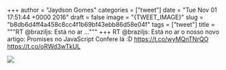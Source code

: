 
+++
author = "Jaydson Gomes"
categories = ["tweet"]
date = "Tue Nov 01 17:51:44 +0000 2016"
draft = false
image = "{TWEET_IMAGE}"
slug = "b8db6d4ff4a458c8cc4f1b69bf43ebb86d58e04f"
tags = ["tweet"]
title = """RT @braziljs: Está no ar ..."""
+++
RT @braziljs: Está no ar o nosso novo artigo: Promises no JavaScript
Confere lá :D 
https://t.co/wyMQnTNrQO https://t.co/oRWd3wTkUL

![](/images/tweet-media/793510853010227200-CwMJJH8WcAQ55NX.jpg)